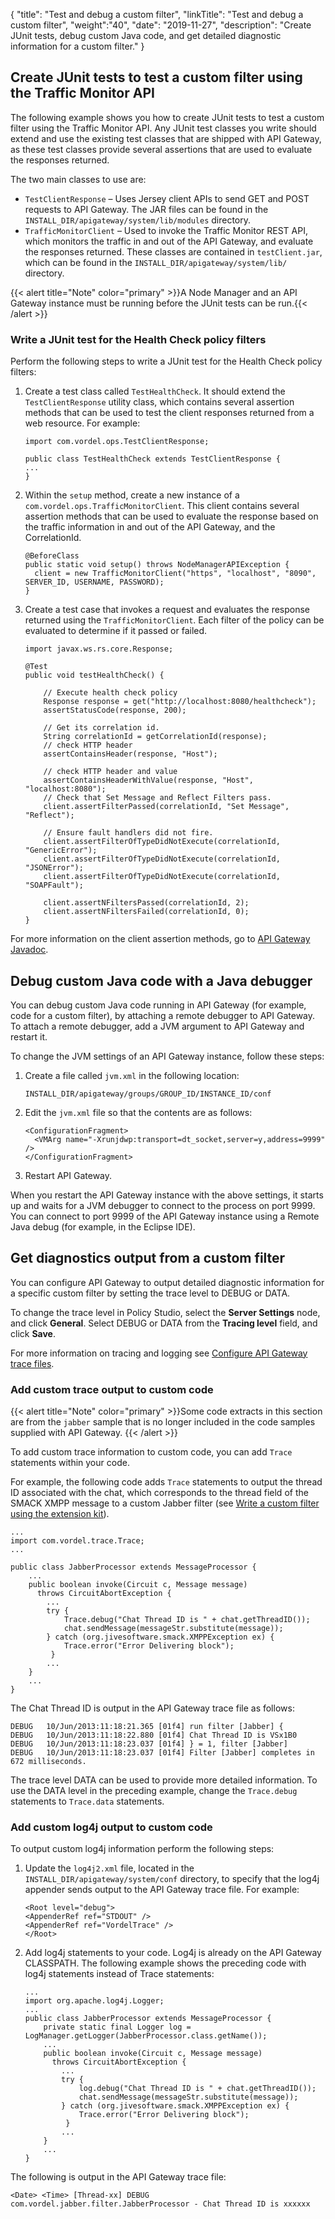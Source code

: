 {
"title": "Test and debug a custom filter",
"linkTitle": "Test and debug a custom filter",
"weight":"40",
"date": "2019-11-27",
"description": "Create JUnit tests, debug custom Java code, and get detailed diagnostic information for a custom filter."
}

## Create JUnit tests to test a custom filter using the Traffic Monitor API

The following example shows you how to create JUnit tests to test a custom filter using the Traffic Monitor API. Any JUnit test classes you write should extend and use the existing test classes that are shipped with API Gateway, as these test classes provide several assertions that are used to evaluate the responses returned.

The two main classes to use are:

* `TestClientResponse` – Uses Jersey client APIs to send GET and POST requests to API Gateway. The JAR files can be found in the `INSTALL_DIR/apigateway/system/lib/modules` directory.
* `TrafficMonitorClient` – Used to invoke the Traffic Monitor REST API, which monitors the traffic in and out of the API Gateway, and evaluate the responses returned. These classes are contained in `testClient.jar`, which can be found in the `INSTALL_DIR/apigateway/system/lib/` directory.

{{< alert title="Note" color="primary" >}}A Node Manager and an API Gateway instance must be running before the JUnit tests can be run.{{< /alert >}}

### Write a JUnit test for the Health Check policy filters

Perform the following steps to write a JUnit test for the Health Check policy filters:

1. Create a test class called `TestHealthCheck`. It should extend the `TestClientResponse` utility class, which contains several assertion methods that can be used to test the client responses returned from a web resource. For example:

    ```
    import com.vordel.ops.TestClientResponse;

    public class TestHealthCheck extends TestClientResponse {
    ...
    }
    ```

2. Within the `setup` method, create a new instance of a `com.vordel.ops.TrafficMonitorClient`. This client contains several assertion methods that can be used to evaluate the response based on the traffic information in and out of the API Gateway, and the CorrelationId.

    ```
    @BeforeClass
    public static void setup() throws NodeManagerAPIException {
      client = new TrafficMonitorClient("https", "localhost", "8090", SERVER_ID, USERNAME, PASSWORD);
    }
    ```

3. Create a test case that invokes a request and evaluates the response returned using the `TrafficMonitorClient`. Each filter of the policy can be evaluated to determine if it passed or failed.

    ```
    import javax.ws.rs.core.Response;

    @Test
    public void testHealthCheck() {

        // Execute health check policy
        Response response = get("http://localhost:8080/healthcheck");
        assertStatusCode(response, 200);

        // Get its correlation id.
        String correlationId = getCorrelationId(response);
        // check HTTP header
        assertContainsHeader(response, "Host");

        // check HTTP header and value
        assertContainsHeaderWithValue(response, "Host", "localhost:8080");
        // Check that Set Message and Reflect Filters pass.
        client.assertFilterPassed(correlationId, "Set Message", "Reflect");

        // Ensure fault handlers did not fire.
        client.assertFilterOfTypeDidNotExecute(correlationId, "GenericError");
        client.assertFilterOfTypeDidNotExecute(correlationId, "JSONError");
        client.assertFilterOfTypeDidNotExecute(correlationId, "SOAPFault");

        client.assertNFiltersPassed(correlationId, 2);
        client.assertNFiltersFailed(correlationId, 0);
    }
    ```

For more information on the client assertion methods, go to [API Gateway Javadoc](https://support.axway.com/doc/4f0a52b8a1f1934372469892828b468a/index.html).

## Debug custom Java code with a Java debugger

You can debug custom Java code running in API Gateway (for example, code for a custom filter), by attaching a remote debugger to API Gateway. To attach a remote debugger, add a JVM argument to API Gateway and restart it.

To change the JVM settings of an API Gateway instance, follow these steps:

1. Create a file called `jvm.xml` in the following location:

    ```
    INSTALL_DIR/apigateway/groups/GROUP_ID/INSTANCE_ID/conf
    ```

2. Edit the `jvm.xml` file so that the contents are as follows:

    ```
    <ConfigurationFragment>
      <VMArg name="-Xrunjdwp:transport=dt_socket,server=y,address=9999" />
    </ConfigurationFragment>
    ```

3. Restart API Gateway.

When you restart the API Gateway instance with the above settings, it starts up and waits for a JVM debugger to connect to the process on port 9999. You can connect to port 9999 of the API Gateway instance using a Remote Java debug (for example, in the Eclipse IDE).

## Get diagnostics output from a custom filter

You can configure API Gateway to output detailed diagnostic information for a specific custom filter by setting the trace level to DEBUG or DATA.

To change the trace level in Policy Studio, select the **Server Settings** node, and click **General**. Select DEBUG or DATA from the **Tracing level** field, and click **Save**.

For more information on tracing and logging see [Configure API Gateway trace files](/docs/apim_administration/apigtw_admin/tracing#configure-api-gateway-trace-files).

### Add custom trace output to custom code

{{< alert title="Note" color="primary" >}}Some code extracts in this section are from the `jabber` sample that is no longer included in the code samples supplied with API Gateway. {{< /alert >}}

To add custom trace information to custom code, you can add `Trace` statements within your code.

For example, the following code adds `Trace` statements to output the thread ID associated with the chat, which corresponds to the thread field of the SMACK XMPP message to a custom Jabber filter (see [Write a custom filter using the extension kit](/docs/apigtw_devguide/custom_filter_extension_kit/)).

```
...
import com.vordel.trace.Trace;
...

public class JabberProcessor extends MessageProcessor {
    ...
    public boolean invoke(Circuit c, Message message)
      throws CircuitAbortException {
        ...
        try {
            Trace.debug("Chat Thread ID is " + chat.getThreadID());
            chat.sendMessage(messageStr.substitute(message));
        } catch (org.jivesoftware.smack.XMPPException ex) {
            Trace.error("Error Delivering block");
         }
        ...
    }
    ...
}
```

The Chat Thread ID is output in the API Gateway trace file as follows:

```
DEBUG   10/Jun/2013:11:18:21.365 [01f4] run filter [Jabber] {
DEBUG   10/Jun/2013:11:18:22.880 [01f4] Chat Thread ID is VSx1B0
DEBUG   10/Jun/2013:11:18:23.037 [01f4] } = 1, filter [Jabber]
DEBUG   10/Jun/2013:11:18:23.037 [01f4] Filter [Jabber] completes in 672 milliseconds.
```

The trace level DATA can be used to provide more detailed information. To use the DATA level in the preceding example, change the `Trace.debug` statements to `Trace.data` statements.

### Add custom log4j output to custom code

To output custom log4j information perform the following steps:

1. Update the `log4j2.xml` file, located in the `INSTALL_DIR/apigateway/system/conf` directory, to specify that the log4j appender sends output to the API Gateway trace file. For example:

    ```
    <Root level="debug">
    <AppenderRef ref="STDOUT" />
    <AppenderRef ref="VordelTrace" />
    </Root>
    ```

2. Add log4j statements to your code. Log4j is already on the API Gateway CLASSPATH. The following example shows the preceding code with log4j statements instead of Trace statements:

    ```
    ...
    import org.apache.log4j.Logger;
    ...
    public class JabberProcessor extends MessageProcessor {
        private static final Logger log = LogManager.getLogger(JabberProcessor.class.getName());  
        ...
        public boolean invoke(Circuit c, Message message)
          throws CircuitAbortException {
            ...
            try {
                log.debug("Chat Thread ID is " + chat.getThreadID());
                chat.sendMessage(messageStr.substitute(message));
            } catch (org.jivesoftware.smack.XMPPException ex) {
                Trace.error("Error Delivering block");
             }
            ...
        }
        ...
    }
    ```

The following is output in the API Gateway trace file:

```
<Date> <Time> [Thread-xx] DEBUG com.vordel.jabber.filter.JabberProcessor - Chat Thread ID is xxxxxx
```
